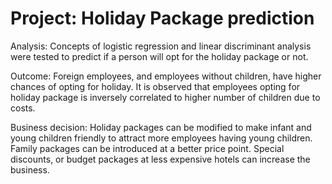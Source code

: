 # Project: Holiday Package prediction

Analysis: Concepts of logistic regression and linear discriminant analysis were tested to predict if a person will opt for the holiday package or not.

Outcome: Foreign employees, and employees without children, have higher chances of opting for holiday. It is observed that employees opting for holiday package is inversely correlated to higher number of children due to costs.

Business decision: Holiday packages can be modified to make infant and young children friendly to attract more employees having young children. Family packages can be introduced at a better price point. Special discounts, or budget packages at less expensive hotels can increase the business.
